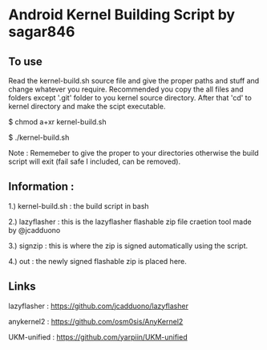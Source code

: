 # Android Kernel Building Script by sagar846

## To use

Read the kernel-build.sh source file and give the proper paths and stuff and change whatever you require.
Recommended you copy the all files and folders except '.git' folder to you kernel source directory.
After that 'cd' to kernel directory and make the scipt executable.


$ chmod a+xr kernel-build.sh

$ ./kernel-build.sh

Note : Rememeber to give the proper to your directories otherwise the build script will exit (fail safe I included, can be removed).

## Information :

1.) kernel-build.sh : the build script in bash

2.) lazyflasher : this is the lazyflasher flashable zip file craetion tool made by @jcadduono

3.) signzip : this is where the zip is signed automatically using the script.

4.) out : the newly signed flashable zip is placed here.

## Links

lazyflasher : https://github.com/jcadduono/lazyflasher

anykernel2  : https://github.com/osm0sis/AnyKernel2

UKM-unified : https://github.com/yarpiin/UKM-unified

